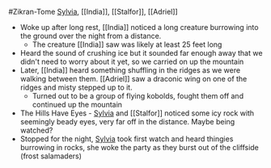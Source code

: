 #Zikran-Tome 
[Sylvia](Sylvia.md), [[India]], [[Stalfor]], [[Adriel]]

- Woke up after long rest, [[India]] noticed a long creature burrowing into the ground over the night from a distance.
	- The creature [[India]] saw was likely at least 25 feet long
- Heard the sound of crushing ice but it sounded far enough away that we didn't need to worry about it yet, so we carried on up the mountain
- Later, [[India]] heard something shuffling in the ridges as we were walking between them. [[Adriel]] saw a draconic wing on one of the ridges and misty stepped up to it.
	- Turned out to be a group of flying kobolds, fought them off and continued up the mountain
- The Hills Have Eyes - [Sylvia](Sylvia.md) and [[Stalfor]] noticed some icy rock with seemingly beady eyes, very far off in the distance. Maybe being watched?
- Stopped for the night, [Sylvia](Sylvia.md) took first watch and heard thingies burrowing in rocks, she woke the party as they burst out of the cliffside (frost salamaders)
